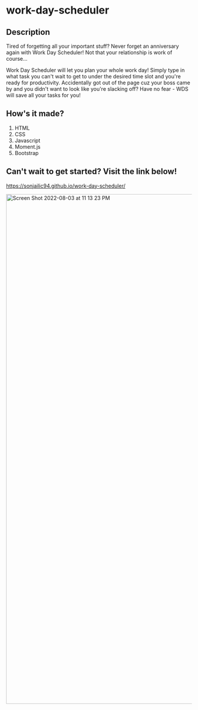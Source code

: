 # work-day-scheduler

## Description
Tired of forgetting all your important stuff? Never forget an anniversary again with Work Day Scheduler! Not that your relationship is work of course...

Work Day Scheduler will let you plan your whole work day! Simply type in what task you can't wait to get to under the desired time slot and you're ready for productivity. Accidentally got out of the page cuz your boss came by and you didn't want to look like you're slacking off? Have no fear - WDS will save all your tasks for you!

## How's it made?
1. HTML
2. CSS
3. Javascript
4. Moment.js
5. Bootstrap

## Can't wait to get started? Visit the link below!
https://sonjailic94.github.io/work-day-scheduler/

<img width="1383" alt="Screen Shot 2022-08-03 at 11 13 23 PM" src="https://user-images.githubusercontent.com/104938407/182755770-accd238b-755e-4d67-92d5-486e3671aaab.png">

